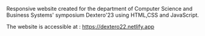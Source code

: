 Responsive website created for the department of Computer Science and Business Systems' symposium Dextero'23 using HTML,CSS and JavaScript.

The website is accessible at : https://dextero22.netlify.app
